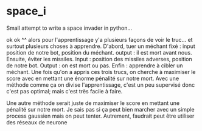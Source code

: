 # space_i
Small attempt to write a space invader in python...


ok ok ^^ alors pour l'apprentissage y'a plusieurs façons de voir le truc... et surtout plusieurs choses à apprendre.
D'abord, tuer un méchant fixé : input position de notre bot, position du méchant. output : il est mort avant nous. 
Ensuite, éviter les missiles. Input : position des missiles adverses, position de notre bot. Output : on est mort ou pas.
Enfin : apprendre à cibler un méchant.
Une fois qu'on a appris ces trois trucs, on cherche à maximiser le score avec en mettant une énorme pénalité sur notre mort.
Avec une méthode comme ça on divise l'apprentissage, c'est un peu supervisé donc c'est pas optimal; mais c'est très facile à faire.

Une autre méthode serait juste de maximiser le score en mettant une pénalité sur notre mort. Je sais pas si ça peut bien marcher avec un simple process gaussien mais on peut tenter. Autrement, faudrait peut être utiliser des réseaux de neurone



